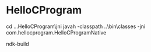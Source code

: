 # HelloCProgram

cd ...HelloCProgram\jni
javah -classpath ..\bin\classes -jni com.hellocprogram.HelloCProgramNative

ndk-build
